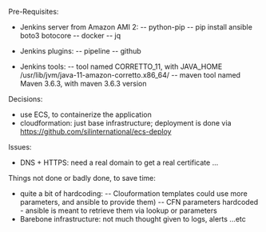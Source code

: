 Pre-Requisites:
- Jenkins server from Amazon AMI 2:
-- python-pip
-- pip install ansible boto3 botocore
-- docker
-- jq

- Jenkins plugins: 
-- pipeline
-- github

- Jenkins tools:
-- tool named CORRETTO_11, with JAVA_HOME /usr/lib/jvm/java-11-amazon-corretto.x86_64/
-- maven tool named Maven 3.6.3, with maven 3.6.3 version

Decisions:
- use ECS, to containerize the application
- cloudformation: just base infrastructure; deployment is done via https://github.com/silinternational/ecs-deploy

Issues:
- DNS + HTTPS: need a real domain to get a real certificate ...

Things not done or badly done, to save time:
- quite a bit of hardcoding:
-- Clouformation templates could use more parameters, and ansible to provide them)
-- CFN parameters hardcoded - ansible is meant to retrieve them via lookup or parameters
- Barebone infrastructure: not much thought given to logs, alerts ...etc